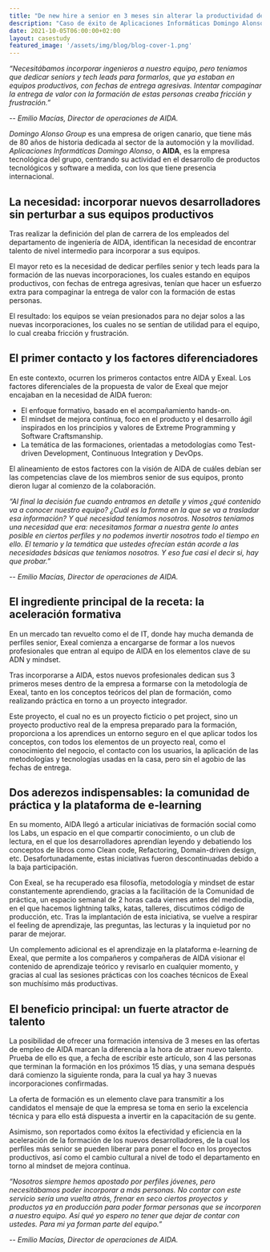 ```yaml
---
title: "De new hire a senior en 3 meses sin alterar la productividad de los equipos"
description: "Caso de éxito de Aplicaciones Informáticas Domingo Alonso (AIDA): de new hire a senior en 3 meses sin alterar la productividad de los equipos"
date: 2021-10-05T06:00:00+02:00
layout: casestudy
featured_image: '/assets/img/blog/blog-cover-1.png'
---
```


*“Necesitábamos incorporar ingenieros a nuestro equipo, pero teníamos que dedicar seniors y tech leads para formarlos, que ya estaban en equipos productivos, con fechas de entrega agresivas. Intentar compaginar la entrega de valor con la formación de estas personas creaba fricción y frustración.”*

 -- *Emilio Macías, Director de operaciones de AIDA.*

*Domingo Alonso Group* es una empresa de origen canario, que tiene más de 80 años de historia dedicada al sector de la automoción y la movilidad. *Aplicaciones Informáticas Domingo Alonso*, o **AIDA**, es la empresa tecnológica del grupo, centrando su actividad en el desarrollo de productos tecnológicos y software a medida, con los que tiene presencia internacional.

## La necesidad: incorporar nuevos desarrolladores sin perturbar a sus equipos productivos

Tras realizar la definición del plan de carrera de los empleados del departamento de ingeniería de AIDA, identifican la necesidad de encontrar talento de nivel intermedio para incorporar a sus equipos.

El mayor reto es la necesidad de dedicar perfiles senior y tech leads para la formación de las nuevas incorporaciones, los cuales estando en equipos productivos, con fechas de entrega agresivas, tenían que hacer un esfuerzo extra para compaginar la entrega de valor con la formación de estas personas.

El resultado: los equipos se veían presionados para no dejar solos a las nuevas incorporaciones, los cuales no se sentían de utilidad para el equipo, lo cual creaba fricción y frustración.

## El primer contacto y los factores diferenciadores

En este contexto, ocurren los primeros contactos entre AIDA y Exeal. Los factores diferenciales de la propuesta de valor de Exeal que mejor encajaban en la necesidad de AIDA fueron:

- El enfoque formativo, basado en el acompañamiento hands-on.
- El mindset de mejora contínua, foco en el producto y el desarrollo ágil inspirados en los principios y valores de Extreme Programming y Software Craftsmanship.
- La temática de las formaciones, orientadas a metodologías como Test-driven Development, Continuous Integration y DevOps.

El alineamiento de estos factores con la visión de AIDA de cuáles debían ser las competencias clave de los miembros senior de sus equipos, pronto dieron lugar al comienzo de la colaboración.

*“Al final la decisión fue cuando entramos en detalle y vimos ¿qué contenido va a conocer nuestro equipo? ¿Cuál es la forma en la que se va a trasladar esa información? Y qué necesidad teníamos nosotros. Nosotros teníamos una necesidad que era: necesitamos formar a nuestra gente lo antes posible en ciertos perfiles y no podemos invertir nosotros todo el tiempo en ello. El temario y la temática que ustedes ofrecían están acorde a las necesidades básicas que teníamos nosotros. Y eso fue casi el decir si, hay que probar.”*

 -- *Emilio Macías, Director de operaciones de AIDA.*

## El ingrediente principal de la receta: la aceleración formativa

En un mercado tan revuelto como el de IT, donde hay mucha demanda de perfiles senior, Exeal comienza a encargarse de formar a los nuevos profesionales que entran al equipo de AIDA en los elementos clave de su ADN y mindset.

Tras incorporarse a AIDA, estos nuevos profesionales dedican sus 3 primeros meses dentro de la empresa a formarse con la metodología de Exeal, tanto en los conceptos teóricos del plan de formación, como realizando práctica en torno a un proyecto integrador.

Este proyecto, el cual no es un proyecto ficticio o pet project, sino un proyecto productivo real de la empresa preparado para la formación, proporciona a los aprendices un entorno seguro en el que aplicar todos los conceptos, con todos los elementos de un proyecto real, como el conocimiento del negocio, el contacto con los usuarios, la aplicación de las metodologías y tecnologías usadas en la casa, pero sin el agobio de las fechas de entrega.

## Dos aderezos indispensables: la comunidad de práctica y la plataforma de e-learning

En su momento, AIDA llegó a articular iniciativas de formación social como los Labs, un espacio en el que compartir conocimiento, o un club de lectura, en el que los desarrolladores aprendían leyendo y debatiendo los conceptos de libros como Clean code, Refactoring, Domain-driven design, etc. Desafortunadamente, estas iniciativas fueron descontinuadas debido a la baja participación.

Con Exeal, se ha recuperado esa filosofía, metodología y mindset de estar constantemente aprendiendo, gracias a la facilitación de la Comunidad de práctica, un espacio semanal de 2 horas cada viernes antes del mediodía, en el que hacemos lightning talks, katas, talleres, discutimos código de producción, etc. Tras la implantación de esta iniciativa, se vuelve a respirar el feeling de aprendizaje, las preguntas, las lecturas y la inquietud por no parar de mejorar.

Un complemento adicional es el aprendizaje en la plataforma e-learning de Exeal, que permite a los compañeros y compañeras de AIDA visionar el contenido de aprendizaje teórico y revisarlo en cualquier momento, y gracias al cual las sesiones prácticas con los coaches técnicos de Exeal son muchísimo más productivas.

## El beneficio principal: un fuerte atractor de talento

La posibilidad de ofrecer una formación intensiva de 3 meses en las ofertas de empleo de AIDA marcan la diferencia a la hora de atraer nuevo talento. Prueba de ello es que, a fecha de escribir este artículo, son 4 las personas que terminan la formación en los próximos 15 días, y una semana después dará comienzo la siguiente ronda, para la cual ya hay 3 nuevas incorporaciones confirmadas.

La oferta de formación es un elemento clave para transmitir a los candidatos el mensaje de que la empresa se toma en serio la excelencia técnica y para ello está dispuesta a invertir en la capacitación de su gente.

Asimismo, son reportados como éxitos la efectividad y eficiencia en la aceleración de la formación de los nuevos desarrolladores, de la cual los perfiles más senior se pueden liberar para poner el foco en los proyectos productivos, así como el cambio cultural a nivel de todo el departamento en torno al mindset de mejora contínua.

*“Nosotros siempre hemos apostado por perfiles jóvenes, pero necesitábamos poder incorporar a más personas. No contar con este servicio sería una vuelta atrás, frenar en seco ciertos proyectos y productos ya en producción para poder formar personas que se incorporen a nuestro equipo. Así qué yo espero no tener que dejar de contar con ustedes. Para mi ya forman parte del equipo.”*

-- *Emilio Macías, Director de operaciones de AIDA.*
